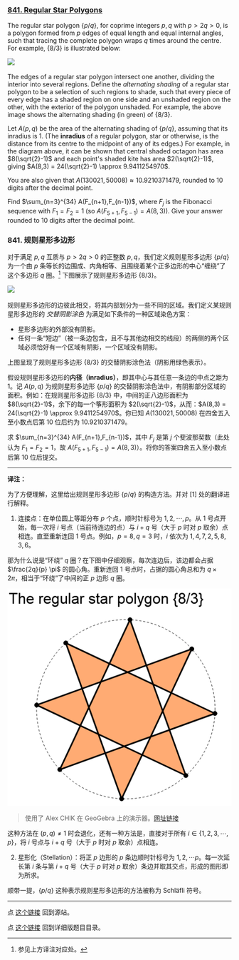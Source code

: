 ###  [841. Regular Star Polygons](https://projecteuler.net/problem=841)

The regular star polygon $\{p/q\}$, for coprime integers $p,q$ with $p \gt 2q \gt 0$, is a polygon formed from $p$ edges of equal length and equal internal angles, such that tracing the complete polygon wraps $q$ times around the centre. For example, $\{8/3\}$ is illustrated below:

![](https://pe.xiaoyaowudi.com/resources/images/0841_star_polygon_8_3.png?1680515338)

The edges of a regular star polygon intersect one another, dividing the interior into several regions. Define the *alternating shading* of a regular star polygon to be a selection of such regions to shade, such that every piece of every edge has a shaded region on one side and an unshaded region on the other, with the exterior of the polygon unshaded. For example, the above image shows the alternating shading (in green) of $\{8/3\}$.

Let $A(p, q)$ be the area of the alternating shading of $\{p/q\}$, assuming that its inradius is $1$. (The **inradius** of a regular polygon, star or otherwise, is the distance from its centre to the midpoint of any of its edges.) For example, in the diagram above, it can be shown that central shaded octagon has area $8(\sqrt{2}-1)$ and each point's shaded kite has area $2(\sqrt{2}-1)$, giving $A(8,3) = 24(\sqrt{2}-1) \approx 9.9411254970$.

You are also given that $A(130021, 50008)\approx 10.9210371479$, rounded to $10$ digits after the decimal point.

Find $\sum_{n=3}^{34} A(F_{n+1},F_{n-1})$, where $F_j$ is the Fibonacci sequence with $F_1=F_2=1$ (so $A(F_{5+1},F_{5-1}) = A(8,3)$). Give your answer rounded to $10$ digits after the decimal point.

###  841. 规则星形多边形

对于满足 $p, q$ 互质与 $p \gt 2q \gt 0$ 的正整数 $p, q$，我们定义规则星形多边形 $\{p/q\}$ 为一个由 $p$ 条等长的边围成、内角相等、且围绕着某个正多边形的中心“缠绕”了这个多边形 $q$ 圈。[^1] 下图展示了规则星形多边形 $\{8/3\}$。

![](https://pe.xiaoyaowudi.com/resources/images/0841_star_polygon_8_3.png?1680515338)

规则星形多边形的边彼此相交，将其内部划分为一些不同的区域。我们定义某规则星形多边形的 *交替阴影涂色* 为满足如下条件的一种区域染色方案：

* 星形多边形的外部没有阴影。
* 任何一条“短边”（被一条边包含，且不与其他边相交的线段）的两侧的两个区域必须恰好有一个区域有阴影，一个区域没有阴影。

上图呈现了规则星形多边形 $\{8/3\}$ 的交替阴影涂色法（阴影用绿色表示）。

假设规则星形多边形的**内径（inradius）**，即其中心与其任意一条边的中点之距为 $1$。记 $A(p, q)$ 为规则星形多边形 $\{p/q\}$ 的交替阴影涂色法中，有阴影部分区域的面积。例如：在规则星形多边形 $\{8/3\}$ 中，中间的正八边形面积为 $8(\sqrt{2}-1)$，余下的每一个筝形面积为 $2(\sqrt{2}-1)$，从而：$A(8,3) = 24(\sqrt{2}-1) \approx 9.9411254970$。你已知 $A(130021, 50008)$ 在四舍五入至小数点后第 $10$ 位后约为 $10.9210371479$。

求 $\sum_{n=3}^{34} A(F_{n+1},F_{n-1})$，其中 $F_j$ 是第 $j$ 个斐波那契数（此处认为 $F_1=F_2=1$，故 $A(F_{5+1},F_{5-1}) = A(8,3)$）。将你的答案四舍五入至小数点后第 $10$ 位后提交。

[^1]: 参见上方译注对应处。

-----------------------------------

**译注：**

为了方便理解，这里给出规则星形多边形 $\{p/q\}$ 的构造方法。并对 [1] 处的翻译进行解释。

1. 连接点：在单位圆上等距分布 $p$ 个点，顺时针标号为 $1, 2, \cdots, p$。从 $1$ 号点开始，每一次将 $i$ 号点（当前待连边的点）与 $i + q$ 号（大于 $p$ 时对 $p$ 取余）点相连。直至重新连回 $1$ 号点。例如，$p = 8, q = 3$ 时，$i$ 依次为 $1, 4, 7, 2, 5, 8, 3, 6$。

那为什么说是“环绕” $q$ 圈？在下图中仔细观察，每次连边后，该边都会占据 $\frac{2q}{p} \pi$ 的圆心角。重新连回 $1$ 号点时，占据的圆心角总和为 $q \times 2\pi$，相当于“环绕”了中间的正 $p$ 边形 $q$ 圈。

![](images/841_regular_star_polygon_with_circum.PNG)
> 使用了 Alex CHIK 在 GeoGebra 上的演示器。[网址链接](https://www.geogebra.org/material/show/id/tYUSwUxw)

这种方法在 $(p, q) \neq 1$ 时会退化，还有一种方法是，直接对于所有 $i \in \{1, 2, 3, \cdots, p\}$，将 $i$ 号点与 $i + q$ 号（大于 $p$ 时对 $p$ 取余）点相连。

2. 星形化（Stellation）：将正 $p$ 边形的 $p$ 条边顺时针标号为 $1, 2, \cdots p$。每一次延长第 $i$ 条与第 $i + q$ 号（大于 $p$ 时对 $p$ 取余）条边并取其交点，形成的图形即为所求。

顺带一提，$\{p/q\}$ 这种表示规则星形多边形的方法被称为 Schläfli 符号。

---

点 [这个链接](https://fsy-juruo.github.io/pe-chinese-translation/) 回到源站。

点 [这个链接](https://fsy-juruo.github.io/pe-chinese-translation/detailed_content_archives.html) 回到详细版题目目录。